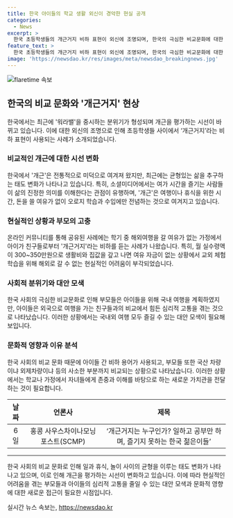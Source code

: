 ```yaml
---
title: 한국 아이들의 학교 생활 외신이 경악한 현실 공개
categories:
  - News
excerpt: >
  한국 초등학생들의 개근거지 비하 표현이 외신에 조명되며, 한국의 극심한 비교문화에 대한 논란이 불거지고 있다. 최근 한국에서 워라밸을 중시하는 분위기가 형성되며 개근을 평가하는 시선이 바뀌고 있으며, 삶의 균형을 찾는 태도 변화가 나타나고 있다. 개근거지 문화에 대한 비판도 제기되며, 무자녀 가구들은 한국의 무한경쟁과 비교 문화에 대한 부정적인 경험을 공유하고 있다. 이에 대한 부정적인 표현과 비판이 이어지고 있다.
feature_text: >
  한국 초등학생들의 개근거지 비하 표현이 외신에 조명되며, 한국의 극심한 비교문화에 대한 논란이 불거지고 있다. 최근 한국에서 워라밸을 중시하는 분위기가 형성되며 개근을 평가하는 시선이 바뀌고 있으며, 삶의 균형을 찾는 태도 변화가 나타나고 있다. 개근거지 문화에 대한 비판도 제기되며, 무자녀 가구들은 한국의 무한경쟁과 비교 문화에 대한 부정적인 경험을 공유하고 있다. 이에 대한 부정적인 표현과 비판이 이어지고 있다.
image: 'https://newsdao.kr/res/images/meta/newsdao_breakingnews.jpg'
---
```


<p><img src="https://newsdao.kr/res/images/meta/newsdao_breakingnews.jpg" alt="flaretime 속보" /></p>

<h2 data-ke-size="size26">한국의 비교 문화와 '개근거지' 현상</h2>

<p data-ke-size="size16">한국에서는 최근에 '워라밸'을 중시하는 분위기가 형성되며 개근을 평가하는 시선이 바뀌고 있습니다. 이에 대한 외신의 조명으로 인해 초등학생들 사이에서 ‘개근거지’라는 비하 표현이 사용되는 사례가 소개되었습니다.</p>

<h3><b>비교적</b>인 개근에 대한 시선 변화</h3>

<p data-ke-size="size16">한국에서 '개근'은 전통적으로 미덕으로 여겨져 왔지만, 최근에는 균형있는 삶을 추구하는 태도 변화가 나타나고 있습니다. 특히, 소셜미디어에서는 여가 시간을 즐기는 사람들이 삶의 진정한 의미를 이해한다는 관점이 유행하며, '개근'은 여행이나 휴식을 위한 시간, 돈을 쓸 여유가 없이 오로지 학습과 수입에만 전념하는 것으로 여겨지고 있습니다.</p>

<h3><b>현실적인</b> 상황과 부모의 고충</h3>

<p data-ke-size="size16">온라인 커뮤니티를 통해 공유된 사례에는 학기 중 해외여행을 갈 여유가 없는 가정에서 아이가 친구들로부터 '개근거지'라는 비하를 듣는 사례가 나왔습니다. 특히, 월 실수령액이 300~350만원으로 생활비와 집값을 갚고 나면 여유 자금이 없는 상황에서 교외 체험 학습을 위해 해외로 갈 수 없는 현실적인 어려움이 부각되었습니다.</p>

<h3><b>사회적</b> 분위기와 대안 모색</h3>

<p data-ke-size="size16">한국 사회의 극심한 비교문화로 인해 부모들은 아이들을 위해 국내 여행을 계획하였지만, 아이들은 외국으로 여행을 가는 친구들과의 비교에서 힘든 심리적 고통을 겪는 것으로 나타났습니다. 이러한 상황에서는 국내외 여행 모두 즐길 수 있는 대안 모색이 필요해 보입니다.</p>

<h3><b>문화적</b> 영향과 이유 분석</h3>

<p data-ke-size="size16">한국 사회의 비교 문화 때문에 아이들 간 비하 용어가 사용되고, 부모들 또한 국산 차량이냐 외제차량이냐 등의 사소한 부분까지 비교되는 상황으로 나타났습니다. 이러한 상황에서는 학교나 가정에서 자녀들에게 존중과 이해를 바탕으로 하는 새로운 가치관을 전달하는 것이 필요합니다.</p>

<table>
  <thead>
    <tr>
      <th style="text-align: center;">날짜</th>
      <th style="text-align: center;">언론사</th>
      <th style="text-align: center;">제목</th>
    </tr>
  </thead>
  <tbody>
    <tr>
      <td style="text-align: center;">6일</td>
      <td style="text-align: center;">홍콩 사우스차이나모닝포스트(SCMP)</td>
      <td style="text-align: center;">‘개근거지는 누구인가? 일하고 공부만 하며, 즐기지 못하는 한국 젊은이들’</td>
    </tr>
  </tbody>
</table>

<hr>

<p data-ke-size="size16">한국 사회의 비교 문화로 인해 일과 휴식, 놀이 사이의 균형을 이루는 태도 변화가 나타나고 있으며, 이로 인해 개근을 평가하는 시선이 변화하고 있습니다. 이에 따라 현실적인 어려움을 겪는 부모들과 아이들의 심리적 고통을 줄일 수 있는 대안 모색과 문화적 영향에 대한 새로운 접근이 필요한 시점입니다. </p>
실시간 뉴스 속보는, <a href="https://newsdao.kr" rel="dofollow">https://newsdao.kr</a>


